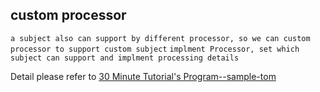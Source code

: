 ## custom processor  

`a subject also can support by different processor, so we can custom processor to support custom subject`
`implment Processor, set which subject can support and implment processing details`  

Detail please refer to  [30 Minute Tutorial's Program--sample-tom](https://github.com/tomsun28/sureness/tree/master/sample-tom)   
